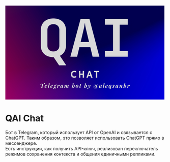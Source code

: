 <img src="QAI.png"/><br>
# QAI Chat
Бот в Telegram, который использует API от OpenAI и связывается с ChatGPT. Таким образом, это позволяет использовать ChatGPT прямо в мессенджере.
<br>
Есть инструкции, как получить API-ключ, реализован переключатель режимов сохранения контекста и общения единичными репликами.
